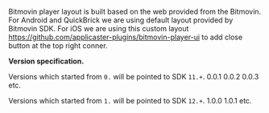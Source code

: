 
Bitmovin player layout is built based on the web provided from the Bitmovin.
For Android and QuickBrick we are using default layout provided by Bitmovin SDK.
For iOS we are using this custom layout https://github.com/applicaster-plugins/bitmovin-player-ui to add close button at the top right conner.

<b>Version specification.</b>

Versions which started from `0.` will be pointed to SDK `11.+`.
0.0.1
0.0.2
0.0.3
etc.

Versions which started from `1.` will be pointed to SDK `12.+`.
1.0.0
1.0.1
etc.
